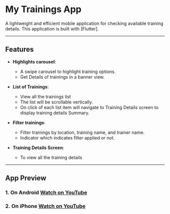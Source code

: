 # My Trainings App

A lightweight and efficient mobile application for checking available training details. This application is built with [Flutter].

---

## Features

- **Highlights carousel**:

  - A swipe carousel to highlight training options.
  - Get Details of trainings in a banner view.

- **List of Trainings**:

  - View all the trainings list
  - The list will be scrollable vertically.
  - On click of each list item will navigate to Training Details screen to display training details Summary.

- **Filter trainings**:

  - Filter trainings by location, training name, and trainer name.
  - Indicator which indicates filter applied or not.

- **Training Details Screen**:
  - To view all the training details

---

## App Preview

### 1. On Android [Watch on YouTube](https://youtube.com/shorts/EQwzOrv7uA4)

### 2. On iPhone [Watch on YouTube](https://youtube.com/shorts/lDj3Zg1zA2A)
